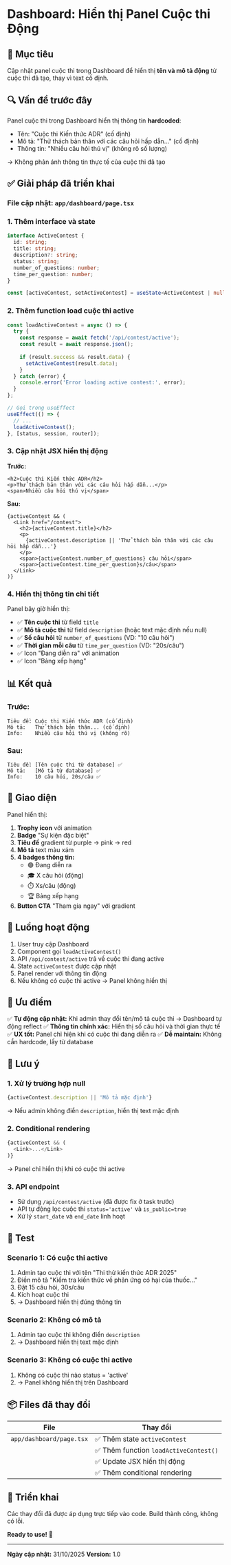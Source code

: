 # Dashboard: Hiển thị Panel Cuộc thi Động

## 🎯 Mục tiêu

Cập nhật panel cuộc thi trong Dashboard để hiển thị **tên và mô tả động** từ cuộc thi đã tạo, thay vì text cố định.

## 🔍 Vấn đề trước đây

Panel cuộc thi trong Dashboard hiển thị thông tin **hardcoded**:
- Tên: "Cuộc thi Kiến thức ADR" (cố định)
- Mô tả: "Thử thách bản thân với các câu hỏi hấp dẫn..." (cố định)
- Thông tin: "Nhiều câu hỏi thú vị" (không rõ số lượng)

→ Không phản ánh thông tin thực tế của cuộc thi đã tạo

## ✅ Giải pháp đã triển khai

### **File cập nhật:** `app/dashboard/page.tsx`

### **1. Thêm interface và state**

```typescript
interface ActiveContest {
  id: string;
  title: string;
  description?: string;
  status: string;
  number_of_questions: number;
  time_per_question: number;
}

const [activeContest, setActiveContest] = useState<ActiveContest | null>(null);
```

### **2. Thêm function load cuộc thi active**

```typescript
const loadActiveContest = async () => {
  try {
    const response = await fetch('/api/contest/active');
    const result = await response.json();
    
    if (result.success && result.data) {
      setActiveContest(result.data);
    }
  } catch (error) {
    console.error('Error loading active contest:', error);
  }
};

// Gọi trong useEffect
useEffect(() => {
  // ...
  loadActiveContest();
}, [status, session, router]);
```

### **3. Cập nhật JSX hiển thị động**

**Trước:**
```tsx
<h2>Cuộc thi Kiến thức ADR</h2>
<p>Thử thách bản thân với các câu hỏi hấp dẫn...</p>
<span>Nhiều câu hỏi thú vị</span>
```

**Sau:**
```tsx
{activeContest && (
  <Link href="/contest">
    <h2>{activeContest.title}</h2>
    <p>
      {activeContest.description || 'Thử thách bản thân với các câu hỏi hấp dẫn...'}
    </p>
    <span>{activeContest.number_of_questions} câu hỏi</span>
    <span>{activeContest.time_per_question}s/câu</span>
  </Link>
)}
```

### **4. Hiển thị thông tin chi tiết**

Panel bây giờ hiển thị:
- ✅ **Tên cuộc thi** từ field `title`
- ✅ **Mô tả cuộc thi** từ field `description` (hoặc text mặc định nếu null)
- ✅ **Số câu hỏi** từ `number_of_questions` (VD: "10 câu hỏi")
- ✅ **Thời gian mỗi câu** từ `time_per_question` (VD: "20s/câu")
- ✅ Icon "Đang diễn ra" với animation
- ✅ Icon "Bảng xếp hạng"

## 📊 Kết quả

### **Trước:**
```
Tiêu đề: Cuộc thi Kiến thức ADR (cố định)
Mô tả:   Thử thách bản thân... (cố định)
Info:    Nhiều câu hỏi thú vị (không rõ)
```

### **Sau:**
```
Tiêu đề: [Tên cuộc thi từ database] ✅
Mô tả:   [Mô tả từ database] ✅
Info:    10 câu hỏi, 20s/câu ✅
```

## 🎨 Giao diện

Panel hiển thị:
1. **Trophy icon** với animation
2. **Badge** "Sự kiện đặc biệt"
3. **Tiêu đề** gradient từ purple → pink → red
4. **Mô tả** text màu xám
5. **4 badges thông tin:**
   - 🟢 Đang diễn ra
   - 🎓 X câu hỏi (động)
   - ⏱️ Xs/câu (động)
   - 🏆 Bảng xếp hạng
6. **Button CTA** "Tham gia ngay" với gradient

## 🔄 Luồng hoạt động

1. User truy cập Dashboard
2. Component gọi `loadActiveContest()`
3. API `/api/contest/active` trả về cuộc thi đang active
4. State `activeContest` được cập nhật
5. Panel render với thông tin động
6. Nếu không có cuộc thi active → Panel không hiển thị

## 🎯 Ưu điểm

✅ **Tự động cập nhật:** Khi admin thay đổi tên/mô tả cuộc thi → Dashboard tự động reflect
✅ **Thông tin chính xác:** Hiển thị số câu hỏi và thời gian thực tế
✅ **UX tốt:** Panel chỉ hiện khi có cuộc thi đang diễn ra
✅ **Dễ maintain:** Không cần hardcode, lấy từ database

## 📝 Lưu ý

### **1. Xử lý trường hợp null**
```typescript
{activeContest.description || 'Mô tả mặc định'}
```
→ Nếu admin không điền `description`, hiển thị text mặc định

### **2. Conditional rendering**
```typescript
{activeContest && (
  <Link>...</Link>
)}
```
→ Panel chỉ hiển thị khi có cuộc thi active

### **3. API endpoint**
- Sử dụng `/api/contest/active` (đã được fix ở task trước)
- API tự động lọc cuộc thi `status='active'` và `is_public=true`
- Xử lý `start_date` và `end_date` linh hoạt

## 🧪 Test

### **Scenario 1: Có cuộc thi active**
1. Admin tạo cuộc thi với tên "Thi thử kiến thức ADR 2025"
2. Điền mô tả "Kiểm tra kiến thức về phản ứng có hại của thuốc..."
3. Đặt 15 câu hỏi, 30s/câu
4. Kích hoạt cuộc thi
5. → Dashboard hiển thị đúng thông tin

### **Scenario 2: Không có mô tả**
1. Admin tạo cuộc thi không điền `description`
2. → Dashboard hiển thị text mặc định

### **Scenario 3: Không có cuộc thi active**
1. Không có cuộc thi nào status = 'active'
2. → Panel không hiển thị trên Dashboard

## 📦 Files đã thay đổi

| File | Thay đổi |
|------|----------|
| `app/dashboard/page.tsx` | ✅ Thêm state `activeContest` |
| | ✅ Thêm function `loadActiveContest()` |
| | ✅ Update JSX hiển thị động |
| | ✅ Thêm conditional rendering |

## 🚀 Triển khai

Các thay đổi đã được áp dụng trực tiếp vào code.
Build thành công, không có lỗi.

**Ready to use!** 🎉

---

**Ngày cập nhật:** 31/10/2025
**Version:** 1.0

